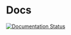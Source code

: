 # Docs

[![Documentation Status](https://readthedocs.org/projects/hexix/badge/?version=latest)](https://hexix.readthedocs.io/en/latest/?badge=latest)
